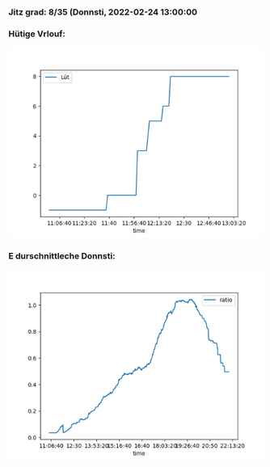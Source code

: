 ### Jitz grad: 8/35 (Donnsti, 2022-02-24 13:00:00

### Hütige Vrlouf:
![Graph](Today.png)

### E durschnittleche Donnsti:
![Graph](Donnsti.png)